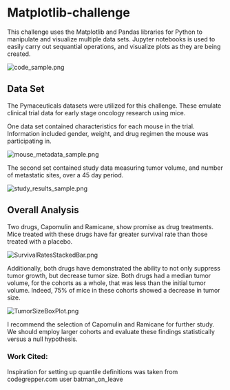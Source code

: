 # Matplotlib-challenge
This challenge uses the Matplotlib and Pandas libraries for Python to manipulate and visualize multiple data sets. Jupyter notebooks is used to easily carry out sequantial operations, and visualize plots as they are being created. 

![code_sample.png](https://github.com/bakerv/Matplotlib-challenge/blob/main/Images/code_sample.PNG)

## Data Set
The Pymaceuticals datasets were utilized for this challenge. These emulate clinical trial data for early stage oncology research using mice. 

One data set contained characteristics for each mouse in the trial. Information included gender, weight, and drug regimen the mouse was participating in.

![mouse_metadata_sample.png](https://github.com/bakerv/Matplotlib-challenge/blob/main/Images/mouse_metadata_sample.PNG)

The second set contained study data measuring tumor volume, and number of metastatic sites, over a 45 day period.

![study_results_sample.png](https://github.com/bakerv/Matplotlib-challenge/blob/main/Images/study_results_sample.PNG)

## **Overall Analysis**

Two drugs, Capomulin and Ramicane, show promise as drug treatments. Mice treated with these drugs have far greater survival rate than those treated with a placebo.

![SurvivalRatesStackedBar.png](https://github.com/bakerv/Matplotlib-challenge/blob/main/Images/SurvivalRatesStackedBar.png)

Additionally, both drugs have demonstrated the ability to not only suppress tumor growth, but decrease tumor size. Both drugs had a median tumor volume, for the cohorts as a whole, that was less than the initial tumor volume. Indeed, 75% of mice in these cohorts showed a decrease in tumor size.

![TumorSizeBoxPlot.png](https://github.com/bakerv/Matplotlib-challenge/blob/main/Images/TumorSizeBoxPlot.png)

I recommend the selection of Capomulin and Ramicane for further study. We should employ larger cohorts and evaluate these findings statistically versus a null hypothesis.
### Work Cited:
Inspiration for setting up quantile definitions was taken from codegrepper.com user batman_on_leave